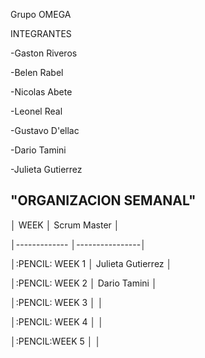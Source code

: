 Grupo OMEGA

INTEGRANTES

-Gaston Riveros

-Belen Rabel

-Nicolas Abete

-Leonel Real

-Gustavo D'ellac

-Dario Tamini

-Julieta Gutierrez


## "ORGANIZACION SEMANAL"

│  WEEK          │  Scrum Master  │

│-------------   │----------------│

│:PENCIL: WEEK 1 │  Julieta Gutierrez │

│:PENCIL: WEEK 2 │  Dario Tamini   │

│:PENCIL: WEEK 3 │                  │

│:PENCIL: WEEK 4 │                  │

│:PENCIL:WEEK  5 │                  │


